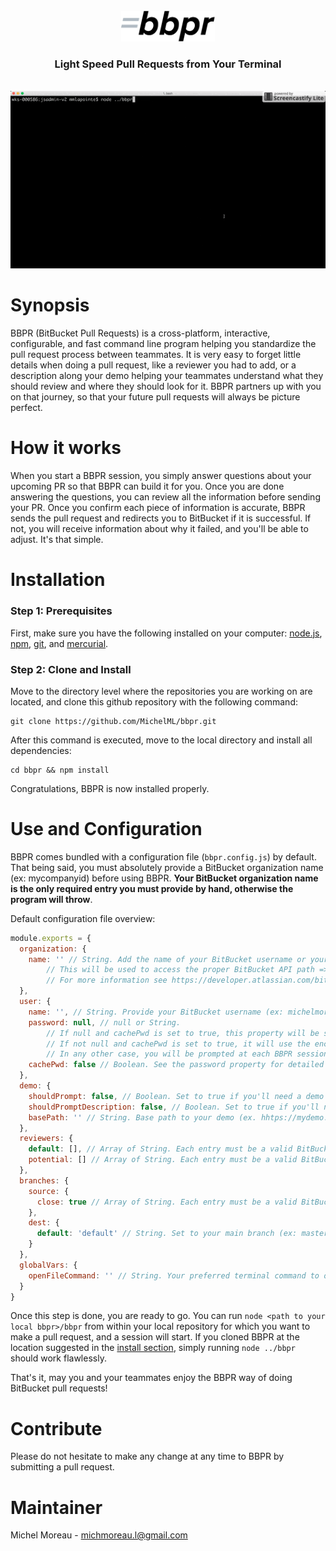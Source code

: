<br>
<div align="center">
<img src='https://raw.githubusercontent.com/MichelML/bbpr/master/media/bbpr.png' width='150'>
<h3 style="text-decordation:none;">Light Speed Pull Requests from Your Terminal</h3>
</div>
<br>
<div align="center">
<img src='https://raw.githubusercontent.com/MichelML/bbpr/master/media/bbpr2.gif'>
</div>

<h1 id="synopsis">Synopsis</h1>
BBPR (BitBucket Pull Requests) is a cross-platform, interactive, configurable, and fast command line program helping you standardize the pull request process between teammates. It is very easy to forget little details when doing a pull request, like a reviewer you had to add, or a description along your demo helping your teammates understand what they should review and where they should look for it. BBPR partners up with you on that journey, so that your future pull requests will always be picture perfect.   

<h1 id="synopsis">How it works</h1>
When you start a BBPR session, you simply answer questions about your upcoming PR so that BBPR can build it for you. Once you are done answering the questions, you can review all the information before sending your PR. Once you confirm each piece of information is accurate, BBPR sends the pull request and redirects you to BitBucket if it is successful. If not, you will receive information about why it failed, and you'll be able to adjust. It's that simple.  
 
<h1 id="installation">Installation</h1>
<h3>Step 1: Prerequisites</h3> 

First, make sure you have the following installed on your computer: <a href="https://nodejs.org/en/">node.js</a>, <a href="https://www.npmjs.com/">npm</a>, <a href="https://git-scm.com/">git</a>, and <a href="https://www.mercurial-scm.org/">mercurial</a>.   


<h3>Step 2: Clone and Install</h3>

Move to the directory level where the repositories you are working on are located, and clone this github repository with the following command:  
  
```  
git clone https://github.com/MichelML/bbpr.git  
```

After this command is executed,  move to the local directory and install all dependencies:  

```  
cd bbpr && npm install 
```     

Congratulations, BBPR is now installed properly.

<h1 id="Configuration">Use and Configuration</h1>  

BBPR comes bundled with a configuration file (`bbpr.config.js`) by default. That being said, you must absolutely provide a BitBucket organization name (ex: mycompanyid) before using BBPR. **Your BitBucket organization name is the only required entry you must provide by hand, otherwise the program will throw**.   
  
Default configuration file overview:  

```javascript 
module.exports = {
  organization: {
    name: '' // String. Add the name of your BitBucket username or your organization name under which your repository can be found (ex: michelmoreau, mycompanyid )
        // This will be used to access the proper BitBucket API path => https://api.bitbucket.org/2.0/repositories/2.0/repositories/{will_be_utilized_here}/{repo_slug}/pullrequests
        // For more information see https://developer.atlassian.com/bitbucket/api/2/reference/resource/repositories/%7Busername%7D/%7Brepo_slug%7D/pullrequests#post
  },
  user: {
    name: '', // String. Provide your BitBucket username (ex: michelmoreaul) with whic so you don't have to type it at each session.
    password: null, // null or String.
        // If null and cachePwd is set to true, this property will be set to the (encrypted) password you entered via the prompt for your next BBPR sessions.
        // If not null and cachePwd is set to true, it will use the encrypted password stored in this property.
        // In any other case, you will be prompted at each BBPR session to provide your BitBucket password.
    cachePwd: false // Boolean. See the password property for detailed explanation.
  },
  demo: {
    shouldPrompt: false, // Boolean. Set to true if you'll need a demo link with your PR.
    shouldPromptDescription: false, // Boolean. Set to true if you'll need a description with your demo.
    basePath: '' // String. Base path to your demo (ex. hhtps://mydemo.com/). Provide only if needing a demo. It will be ignored otherwise.
  },
  reviewers: {
    default: [], // Array of String. Each entry must be a valid BitBucket username. These are the reviewers who are assign to reviewing your work. An empty Array is also valid.
    potential: [] // Array of String. Each entry must be a valid BitBucket username. These are the reviewers who may be assigned to reviewing your work. An empty Array is also valid.
  },
  branches: {
    source: {
      close: true // Array of String. Each entry must be a valid BitBucket username. These are the reviewers who may be assigned to reviewing your work. An empty Array is also valid.
    },
    dest: {
      default: 'default' // String. Set to your main branch (ex: master or default), or the branch to which you are making PRs most often.
    }
  },
  globalVars: {
    openFileCommand: '' // String. Your preferred terminal command to open your config file (javascript file). BBPR uses a default command according to your platform if empty.
  }
}
```  
Once this step is done, you are ready to go. You can run `node <path to your local bbpr>/bbpr` from within your local repository for which you want to make a pull request, and a session will start. If you cloned BBPR at the location suggested in the <a href="#installation">install section</a>, simply running `node ../bbpr` should work flawlessly.

That's it, may you and your teammates enjoy the BBPR way of doing BitBucket pull requests!
  
<h1 id="contribute">Contribute</h1>

Please do not hesitate to make any change at any time to BBPR by submitting a pull request.
  
<h1 id="maintainer">Maintainer</h1>
 
Michel Moreau - [michmoreau.l@gmail.com](mailto:michmoreau.l@gmail.com?Subject=BBPR%20Project) 
